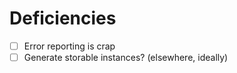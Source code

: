 # Deficiencies
- [ ] Error reporting is crap
- [ ] Generate storable instances? (elsewhere, ideally)
